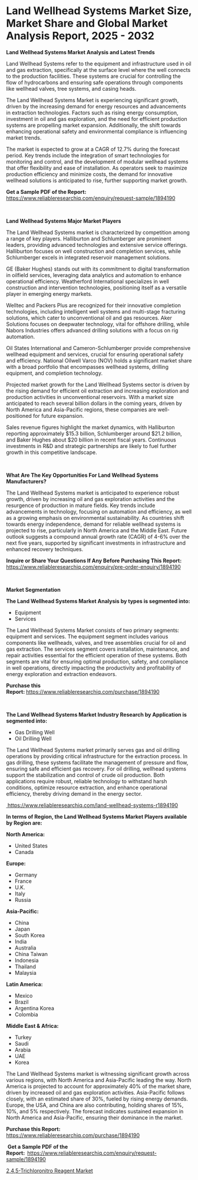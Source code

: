 <p><h1>Land Wellhead Systems Market Size, Market Share and Global Market Analysis Report, 2025 - 2032</h1></p><p><strong>Land Wellhead Systems Market Analysis and Latest Trends</strong></p>
<p><p>Land Wellhead Systems refer to the equipment and infrastructure used in oil and gas extraction, specifically at the surface level where the well connects to the production facilities. These systems are crucial for controlling the flow of hydrocarbons and ensuring safe operations through components like wellhead valves, tree systems, and casing heads. </p><p>The Land Wellhead Systems Market is experiencing significant growth, driven by the increasing demand for energy resources and advancements in extraction technologies. Factors such as rising energy consumption, investment in oil and gas exploration, and the need for efficient production systems are propelling market expansion. Additionally, the shift towards enhancing operational safety and environmental compliance is influencing market trends.</p><p>The market is expected to grow at a CAGR of 12.7% during the forecast period. Key trends include the integration of smart technologies for monitoring and control, and the development of modular wellhead systems that offer flexibility and ease of installation. As operators seek to maximize production efficiency and minimize costs, the demand for innovative wellhead solutions is anticipated to rise, further supporting market growth.</p></p>
<p><strong>Get a Sample PDF of the Report:&nbsp;</strong> <a href="https://www.reliableresearchiq.com/enquiry/request-sample/1894190?utm_campaign=2449&utm_medium=2&utm_source=Github&utm_content=ia&utm_term=28032025&utm_id=land-wellhead-systems">https://www.reliableresearchiq.com/enquiry/request-sample/1894190</a></p>
<p>&nbsp;</p>
<p><strong>Land Wellhead Systems Major Market Players</strong></p>
<p><p>The Land Wellhead Systems market is characterized by competition among a range of key players. Halliburton and Schlumberger are prominent leaders, providing advanced technologies and extensive service offerings. Halliburton focuses on well construction and completion services, while Schlumberger excels in integrated reservoir management solutions. </p><p>GE (Baker Hughes) stands out with its commitment to digital transformation in oilfield services, leveraging data analytics and automation to enhance operational efficiency. Weatherford International specializes in well construction and intervention technologies, positioning itself as a versatile player in emerging energy markets. </p><p>Welltec and Packers Plus are recognized for their innovative completion technologies, including intelligent well systems and multi-stage fracturing solutions, which cater to unconventional oil and gas resources. Aker Solutions focuses on deepwater technology, vital for offshore drilling, while Nabors Industries offers advanced drilling solutions with a focus on rig automation.</p><p>Oil States International and Cameron-Schlumberger provide comprehensive wellhead equipment and services, crucial for ensuring operational safety and efficiency. National Oilwell Varco (NOV) holds a significant market share with a broad portfolio that encompasses wellhead systems, drilling equipment, and completion technology.</p><p>Projected market growth for the Land Wellhead Systems sector is driven by the rising demand for efficient oil extraction and increasing exploration and production activities in unconventional reservoirs. With a market size anticipated to reach several billion dollars in the coming years, driven by North America and Asia-Pacific regions, these companies are well-positioned for future expansion.</p><p>Sales revenue figures highlight the market dynamics, with Halliburton reporting approximately $15.3 billion, Schlumberger around $21.2 billion, and Baker Hughes about $20 billion in recent fiscal years. Continuous investments in R&D and strategic partnerships are likely to fuel further growth in this competitive landscape.</p></p>
<p>&nbsp;</p>
<p><strong>What Are The Key Opportunities For Land Wellhead Systems Manufacturers?</strong></p>
<p><p>The Land Wellhead Systems market is anticipated to experience robust growth, driven by increasing oil and gas exploration activities and the resurgence of production in mature fields. Key trends include advancements in technology, focusing on automation and efficiency, as well as a growing emphasis on environmental sustainability. As countries shift towards energy independence, demand for reliable wellhead systems is projected to rise, particularly in North America and the Middle East. Future outlook suggests a compound annual growth rate (CAGR) of 4-6% over the next five years, supported by significant investments in infrastructure and enhanced recovery techniques.</p></p>
<p><strong>Inquire or Share Your Questions If Any Before Purchasing This Report:</strong> <a href="https://www.reliableresearchiq.com/enquiry/pre-order-enquiry/1894190?utm_campaign=2449&utm_medium=2&utm_source=Github&utm_content=ia&utm_term=28032025&utm_id=land-wellhead-systems">https://www.reliableresearchiq.com/enquiry/pre-order-enquiry/1894190</a></p>
<p>&nbsp;</p>
<p><strong>Market Segmentation</strong></p>
<p><strong>The Land Wellhead Systems Market Analysis by types is segmented into:</strong></p>
<p><ul><li>Equipment</li><li>Services</li></ul></p>
<p><p>The Land Wellhead Systems Market consists of two primary segments: equipment and services. The equipment segment includes various components like wellheads, valves, and tree assemblies crucial for oil and gas extraction. The services segment covers installation, maintenance, and repair activities essential for the efficient operation of these systems. Both segments are vital for ensuring optimal production, safety, and compliance in well operations, directly impacting the productivity and profitability of energy exploration and extraction endeavors.</p></p>
<p><strong>Purchase this Report:&nbsp;</strong><a href="https://www.reliableresearchiq.com/purchase/1894190?utm_campaign=2449&utm_medium=2&utm_source=Github&utm_content=ia&utm_term=28032025&utm_id=land-wellhead-systems">https://www.reliableresearchiq.com/purchase/1894190</a></p>
<p>&nbsp;</p>
<p><strong>The Land Wellhead Systems Market Industry Research by Application is segmented into:</strong></p>
<p><ul><li>Gas Drilling Well</li><li>Oil Drilling Well</li></ul></p>
<p><p>The Land Wellhead Systems market primarily serves gas and oil drilling operations by providing critical infrastructure for the extraction process. In gas drilling, these systems facilitate the management of pressure and flow, ensuring safe and efficient gas recovery. For oil drilling, wellhead systems support the stabilization and control of crude oil production. Both applications require robust, reliable technology to withstand harsh conditions, optimize resource extraction, and enhance operational efficiency, thereby driving demand in the energy sector.</p></p>
<p><a href="https://www.reliableresearchiq.com/land-wellhead-systems-r1894190?utm_campaign=2449&utm_medium=2&utm_source=Github&utm_content=ia&utm_term=28032025&utm_id=land-wellhead-systems">&nbsp;https://www.reliableresearchiq.com/land-wellhead-systems-r1894190</a></p>
<p><strong>In terms of Region, the Land Wellhead Systems Market Players available by Region are:</strong></p>
<p>
    <p> <strong> North America: </strong>
        <ul>
            <li>United States</li>
            <li>Canada</li>
        </ul>
        </p> 
    <p> <strong> Europe: </strong>
        <ul>
            <li>Germany</li>
            <li>France</li>
            <li>U.K.</li>
            <li>Italy</li>
            <li>Russia</li>
        </ul>
        </p> 
    <p> <strong> Asia-Pacific: </strong>
        <ul>
            <li>China</li>
            <li>Japan</li>
            <li>South Korea</li>
            <li>India</li>
            <li>Australia</li>
            <li>China Taiwan</li>
            <li>Indonesia</li>
            <li>Thailand</li>
            <li>Malaysia</li>
        </ul>
        </p> 
    <p> <strong> Latin America: </strong>
        <ul>
            <li>Mexico</li>
            <li>Brazil</li>
            <li>Argentina Korea</li>
            <li>Colombia</li>
        </ul>
        </p> 
    <p> <strong> Middle East & Africa: </strong>
        <ul>
            <li>Turkey</li>
            <li>Saudi</li>
            <li>Arabia</li>
            <li>UAE</li>
            <li>Korea</li>
        </ul>
    </p>
    </p>
<p><p>The Land Wellhead Systems market is witnessing significant growth across various regions, with North America and Asia-Pacific leading the way. North America is projected to account for approximately 40% of the market share, driven by increased oil and gas exploration activities. Asia-Pacific follows closely, with an estimated share of 30%, fueled by rising energy demands. Europe, the USA, and China are also contributing, holding shares of 15%, 10%, and 5% respectively. The forecast indicates sustained expansion in North America and Asia-Pacific, ensuring their dominance in the market.</p></p>
<p><strong>Purchase this Report: </strong><a href="https://www.reliableresearchiq.com/purchase/1894190?utm_campaign=2449&utm_medium=2&utm_source=Github&utm_content=ia&utm_term=28032025&utm_id=land-wellhead-systems">https://www.reliableresearchiq.com/purchase/1894190</a></p>
<p>&nbsp;<strong>Get a Sample PDF of the Report:&nbsp;&nbsp;</strong><a href="https://www.reliableresearchiq.com/enquiry/request-sample/1894190?utm_campaign=2449&utm_medium=2&utm_source=Github&utm_content=ia&utm_term=28032025&utm_id=land-wellhead-systems">https://www.reliableresearchiq.com/enquiry/request-sample/1894190</a></p>
<p><strong></strong></p>
<p><p><a href="https://github.com/norbeludie83/Market-Research-Report-List-1/blob/main/245-trichloronitro-reagent-market.md?utm_campaign=2449&utm_medium=2&utm_source=Github&utm_content=ia&utm_term=28032025&utm_id=land-wellhead-systems">2,4,5-Trichloronitro Reagent Market</a></p></p>